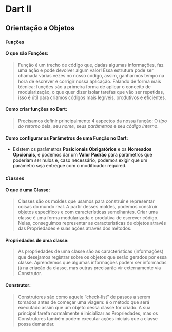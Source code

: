 # Dart II

## Orientação a Objetos

### `Funções`

#### O que são Funções:

> Função é um trecho de código que, dadas algumas informações, faz uma ação e pode devolver algum valor! Essa estrutura pode ser chamada várias vezes no nosso código, assim, ganharmos tempo na hora de escrever e corrigir nossa aplicação. Falando de forma mais técnica: funções são a primeira forma de aplicar o conceito de modularização, o que quer dizer isolar tarefas que vão ser repetidas, isso é útil para criamos códigos mais legíveis, produtivos e eficientes.

#### Como criar funções no Dart: 

> Precisamos definir principalmente 4 aspectos da nossa função: O *tipo do retorno* dela, seu *nome*, seus *parâmetros* e seu *código interno*.

#### Como configurar os Parâmetros de uma Função no Dart:

- Existem os parâmetros **Posicionais Obrigatórios** e os **Nomeados Opcionais**, e podemos dar um **Valor Padrão** para parâmetros que poderiam ser nulos e, caso necessário, podemos exigir que um parâmetro seja entregue com o modificador required.

### `Classes`

#### O que é uma Classe:

> Classes são os moldes que usamos para construir e representar coisas do mundo real. A partir desses moldes, podemos construir objetos específicos e com características semelhantes. Criar uma classe é uma forma modularizada e produtiva de escrever código. Nelas, conseguimos representar as características de objetos através das Propriedades e suas ações através dos métodos.

#### Propriedades de uma classe: 

>  As propriedades de uma classe são as características (informações) que desejamos registrar sobre os objetos que serão gerados por essa classe. Aprendemos que algumas informações podem ser informadas já na criação da classe, mas outras precisarão vir externamente via Construtor.

#### Construtor:

> Construtores são como aquele “check-list” de passos a serem tomados antes de começar uma viagem: é o método que será executado assim que um objeto dessa classe for criado. A sua principal tarefa normalmente é inicializar as Propriedades, mas os Construtores também podem executar ações iniciais que a classe possa demandar.
